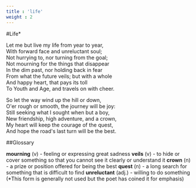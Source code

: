 ```yaml
---
title : 'life'
weight : 2
---
```


#Life*

Let me but live my life from year to year,\
With forward face and unreluctant soul;\
Not hurrying to, nor turning from the goal;\
Not mourning for the things that disappear\
In the dim past, nor holding back in fear\
From what the future veils; but with a whole\
And happy heart, that pays its toll\
To Youth and Age, and travels on with cheer.

So let the way wind up the hill or down,\
O'er rough or smooth, the journey will be joy:\
Still seeking what I sought when but a boy,\
New friendship, high adventure, and a crown,\
My heart will keep the courage of the quest,\
And hope the road's last turn will be the best.

##Glossary

**mourning** (v) - feeling or expressing great sadness
**veils** (v) - to hide or cover something so that you cannot see it clearly or
understand it
**crown** (n) - a prize or position offered for being the best
**quest** (n) - a long search for something that is difficult to find
**unreluctant** (adj.) - willing to do something (*This form is generally not used but
the poet has coined it for emphasis)
